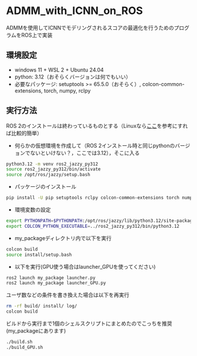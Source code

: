 # ADMM_with_ICNN_on_ROS
ADMMを使用してICNNでモデリングされるスコアの最適化を行うためのプログラムをROS上で実装

## 環境設定
- windows 11 + WSL 2 + Ubuntu 24.04
- python: 3.12（おそらくバージョンは何でもいい）
- 必要なパッケージ: setuptools >= 65.5.0（おそらく）, colcon-common-extensions, torch, numpy, rclpy
## 実行方法
ROS 2のインストールは終わっているものとする（Linuxなら[ここ](https://docs.ros.org/en/jazzy/Installation/Ubuntu-Install-Debs.html)を参考にすれば比較的簡単）
- 何らかの仮想環境を作成して（ROS 2インストール時と同じpythonのバージョンでないといけない？，ここでは3.12），そこに入る
```bash
python3.12 -m venv ros2_jazzy_py312
source ros2_jazzy_py312/bin/activate
source /opt/ros/jazzy/setup.bash
```

- パッケージのインストール
```bash
pip install -U pip setuptools rclpy colcon-common-extensions torch numpy
```

- 環境変数の設定
```bash
export PYTHONPATH=$PYTHONPATH:/opt/ros/jazzy/lib/python3.12/site-packages
export COLCON_PYTHON_EXECUTABLE=../ros2_jazzy_py312/bin/python3.12
```

- my_packageディレクトリ内で以下を実行
```bash
colcon build
source install/setup.bash
```

- 以下を実行(GPU使う場合はlauncher_GPUを使ってください)
```bash
ros2 launch my_package launcher.py
ros2 launch my_package launcher_GPU.py
```

ユーザ数などの条件を書き換えた場合は以下を再実行
```bash
rm -rf build/ install/ log/
colcon build
```

ビルドから実行まで1個のシェルスクリプトにまとめたのでこっちを推奨(my_packageにあります)
```bash
./build.sh
./build_GPU.sh
```
